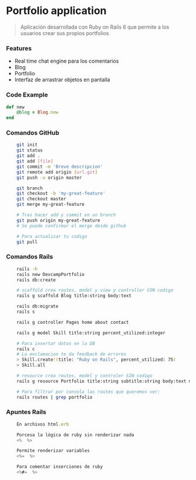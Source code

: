 # Portfolio application

> Aplicación desarrollada con Ruby on Rails 6 que permite a los usuarios crear sus propios portfolios

### Features

- Real time chat engine para los comentarios
- Blog
- Portfolio
- Interfaz de arrastrar objetos en pantalla

### Code Example

```ruby
def new
    @blog = Blog.new
end
```
### Comandos GitHub

```bash
    git init
    git status
    git add .
    git add [file]
    git commit -m 'Breve descripcion'
    git remote add origin [url.git]
    git push -u origin master

    git branch
    git checkout -b 'my-great-feature'
    git checkout master
    git merge my-great-feature

    # Tras hacer add y commit en un branch
    git push origin my-great-feature
    # Se puede confirmar el merge desde github

    # Para actualizar tu codigo
    git pull
```
### Comandos Rails

```bash
    rails -h
    rails new DevcampPortfolio
    rails db:create

    # scaffold crea routes, model y view y controller CON codigo
    rails g scaffold Blog title:string body:text

    rails db:migrate
    rails s

    rails g controller Pages home about contact

    rails g model Skill title:string percent_utilized:integer

    # Para insertar datos en la DB
    rails c
    # La exclamacion te da feedback de errores
    > Skill.create!(title: "Ruby on Rails", percent_utilized: 75)
    > Skill.all

    # resource crea routes, model y controler SIN codigo
    rails g resource Portfolio title:string subtitle:string body:text main_image:text

    # Para filtrar por consola las routes que queremos ver: 
    rails routes | grep portfolio

```

### Apuntes Rails

```js
    En archivos html.erb

    Porcesa la lógica de ruby sin renderizar nada
    <%  %>

    Permite renderizar variables
    <%=  %>

    Para comentar inserciones de ruby
    <%#=  %>
```